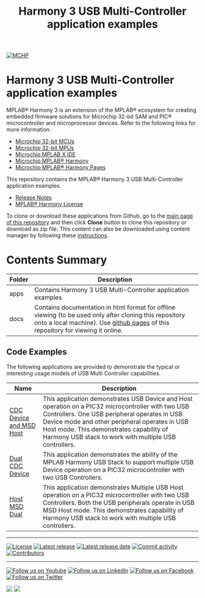 ﻿---
title: Harmony 3 USB Multi-Controller application examples
nav_order: 1
has_children: true
has_toc: false
---
[![MCHP](https://www.microchip.com/ResourcePackages/Microchip/assets/dist/images/logo.png)](https://www.microchip.com)

# Harmony 3 USB Multi-Controller application examples

MPLAB® Harmony 3 is an extension of the MPLAB® ecosystem for creating embedded firmware solutions for Microchip 32-bit SAM and PIC® microcontroller and microprocessor devices.  Refer to the following links for more information.

- [Microchip 32-bit MCUs](https://www.microchip.com/design-centers/32-bit)
- [Microchip 32-bit MPUs](https://www.microchip.com/design-centers/32-bit-mpus)
- [Microchip MPLAB X IDE](https://www.microchip.com/mplab/mplab-x-ide)
- [Microchip MPLAB® Harmony](https://www.microchip.com/mplab/mplab-harmony)
- [Microchip MPLAB® Harmony Pages](https://microchip-mplab-harmony.github.io/)

This repository contains the MPLAB® Harmony 3 USB Multi-Controller application examples.

- [Release Notes](release_notes.md)
- [MPLAB® Harmony License](mplab_harmony_license.md)

To clone or download these applications from Github, go to the [main page of this repository](https://github.com/Microchip-MPLAB-Harmony/usb_apps_multi_controller) and then click **Clone** button to clone this repository or download as zip file.
This content can also be downloaded using content manager by following these [instructions](https://github.com/Microchip-MPLAB-Harmony/contentmanager/wiki).

# Contents Summary

| Folder     | Description                                               |
| ---        | ---                                                       |
| apps       | Contains Harmony 3 USB Multi-Controller application examples |
| docs       | Contains documentation in html format for offline viewing (to be used only after cloning this repository onto a local machine). Use [github pages](https://microchip-mplab-harmony.github.io/usb_apps_multi_controller/) of this repository for viewing it online. |

## Code Examples

The following applications are provided to demonstrate the typical or interesting usage models of USB Multi Controller capabilities.

| Name                      | Description            |
| ------------------------- | ---------------------- |
| [CDC Device and MSD Host](apps/device_cdc_host_msd/readme.md)   | This application demonstrates USB Device and Host operation on a PIC32 microcontroller with two USB Controllers. One USB peripheral operates in USB Device mode and other peripheral operates in USB Host mode. This demonstrates capability of Harmony USB stack to work with multiple USB controllers. |
| [Dual CDC Device](apps/device_dual_cdc/readme.md)           | This application demonstrates the ability of the MPLAB Harmony USB Stack to support multiple USB Device operation on a PIC32 microcontroller with two USB Controllers.   |
| [Host MSD Dual](apps/host_msd_dual/readme.md)             | This application demonstrates Multiple USB Host operation on a PIC32 microcontroller with two USB Controllers. Both the USB peripherals operate in USB MSD Host mode. This demonstrates capability of Harmony USB stack to work with multiple USB controllers. |

____

[![License](https://img.shields.io/badge/license-Harmony%20license-orange.svg)](https://github.com/Microchip-MPLAB-Harmony/usb_apps_multi_controller/blob/master/mplab_harmony_license.md)
[![Latest release](https://img.shields.io/github/release/Microchip-MPLAB-Harmony/usb_apps_multi_controller.svg)](https://github.com/Microchip-MPLAB-Harmony/usb_apps_multi_controller/releases/latest)
[![Latest release date](https://img.shields.io/github/release-date/Microchip-MPLAB-Harmony/usb_apps_multi_controller.svg)](https://github.com/Microchip-MPLAB-Harmony/usb_apps_multi_controller/releases/latest)
[![Commit activity](https://img.shields.io/github/commit-activity/y/Microchip-MPLAB-Harmony/usb_apps_multi_controller.svg)](https://github.com/Microchip-MPLAB-Harmony/usb_apps_multi_controller/graphs/commit-activity)
[![Contributors](https://img.shields.io/github/contributors-anon/Microchip-MPLAB-Harmony/usb_apps_multi_controller.svg)]()

____

[![Follow us on Youtube](https://img.shields.io/badge/Youtube-Follow%20us%20on%20Youtube-red.svg)](https://www.youtube.com/user/MicrochipTechnology)
[![Follow us on LinkedIn](https://img.shields.io/badge/LinkedIn-Follow%20us%20on%20LinkedIn-blue.svg)](https://www.linkedin.com/company/microchip-technology)
[![Follow us on Facebook](https://img.shields.io/badge/Facebook-Follow%20us%20on%20Facebook-blue.svg)](https://www.facebook.com/microchiptechnology/)
[![Follow us on Twitter](https://img.shields.io/twitter/follow/MicrochipTech.svg?style=social)](https://twitter.com/MicrochipTech)

[![](https://img.shields.io/github/stars/Microchip-MPLAB-Harmony/usb_apps_multi_controller.svg?style=social)]()
[![](https://img.shields.io/github/watchers/Microchip-MPLAB-Harmony/usb_apps_multi_controller.svg?style=social)]()


